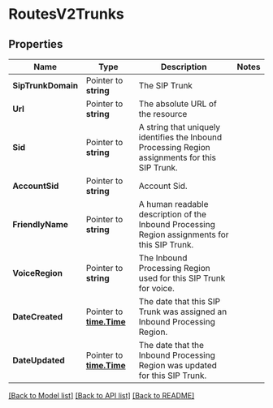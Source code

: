 # RoutesV2Trunks

## Properties

Name | Type | Description | Notes
------------ | ------------- | ------------- | -------------
**SipTrunkDomain** | Pointer to **string** | The SIP Trunk |
**Url** | Pointer to **string** | The absolute URL of the resource |
**Sid** | Pointer to **string** | A string that uniquely identifies the Inbound Processing Region assignments for this SIP Trunk. |
**AccountSid** | Pointer to **string** | Account Sid. |
**FriendlyName** | Pointer to **string** | A human readable description of the Inbound Processing Region assignments for this SIP Trunk. |
**VoiceRegion** | Pointer to **string** | The Inbound Processing Region used for this SIP Trunk for voice. |
**DateCreated** | Pointer to [**time.Time**](time.Time.md) | The date that this SIP Trunk was assigned an Inbound Processing Region. |
**DateUpdated** | Pointer to [**time.Time**](time.Time.md) | The date that the Inbound Processing Region was updated for this SIP Trunk. |

[[Back to Model list]](../README.md#documentation-for-models) [[Back to API list]](../README.md#documentation-for-api-endpoints) [[Back to README]](../README.md)


